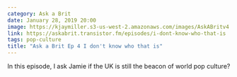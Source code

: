 ```yaml
---
category: Ask a Brit
date: January 28, 2019 20:00
image: https://kjaymiller.s3-us-west-2.amazonaws.com/images/AskABritv4.png
link: https://askabrit.transistor.fm/episodes/i-dont-know-who-that-is
tags: pop-culture
title: "Ask a Brit Ep 4 I don't know who that is"
---
```


In this episode, I ask Jamie if the UK is still the beacon of world pop culture?
